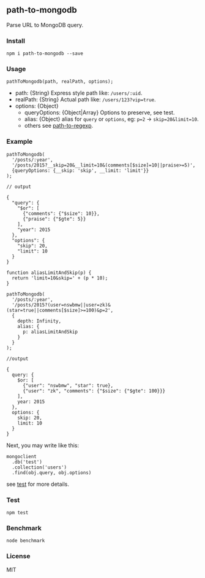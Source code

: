 ## path-to-mongodb

Parse URL to MongoDB query.

### Install

    npm i path-to-mongodb --save

### Usage

```
pathToMongodb(path, realPath, options);
```
- path: {String} Express style path like: `/users/:uid`.
- realPath: {String} Actual path like: `/users/123?vip=true`.
- options: {Object}
  - queryOptions: {Object|Array} Options to preserve, see test.
  - alias: {Object} alias for `query` or `options`, eg: `p=2` -> `skip=20&limit=10`.
  - others see [path-to-regexp](https://www.npmjs.com/package/path-to-regexp).

### Example

```
pathToMongodb(
  '/posts/:year',
  '/posts/2015?__skip=20&__limit=10&(comments[$size]=10||praise>=5)',
  {queryOptions: {__skip: 'skip', __limit: 'limit'}}
);

// output

{
  "query": {
    "$or": [
      {"comments": {"$size": 10}},
      {"praise": {"$gte": 5}}
    ],
    "year": 2015
  },
  "options": {
    "skip": 20,
    "limit": 10
  }
}
```

```
function aliasLimitAndSkip(p) {
  return 'limit=10&skip=' + (p * 10);
}

pathToMongodb(
  '/posts/:year',
  '/posts/2015?(user=nswbmw||user=zk)&(star=true||comments[$size]>=100)&p=2',
  {
    depth: Infinity,
    alias: {
      p: aliasLimitAndSkip
    }
  }
);

//output

{
  query: {
    $or: [
      {"user": "nswbmw", "star": true},
      {"user": "zk", "comments": {"$size": {"$gte": 100}}}
    ],
    year: 2015
  },
  options: {
    skip: 20,
    limit: 10
  }
}
```

Next, you may write like this:

```
mongoclient
  .db('test')
  .collection('users')
  .find(obj.query, obj.options)
```

see [test](https://github.com/nswbmw/path-to-mongodb/blob/master/test/test.js) for more details.

### Test

    npm test

### Benchmark

    node benchmark
    
### License

MIT